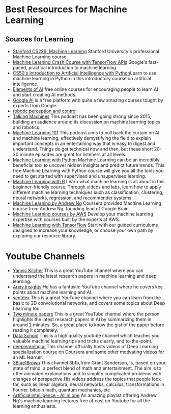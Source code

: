 # Best Resources for Machine Learning 

## Sources for Learning
* [Stanford CS229: Machine Learning](https://www.youtube.com/watch?v=jGwO_UgTS7I&amp=&index=1&ab_channel=stanfordonline) Stanford University's professional Machine Learning course
* [Machine Learning Crash Course with TensorFlow APIs](https://developers.google.com/machine-learning/crash-course) Google's fast-paced, practical introduction to machine learning
* [CS50's Introduction to Artificial Intelligence with Python](https://www.edx.org/course/cs50s-introduction-to-artificial-intelligence-with-python)Learn to use machine learning in Python in this introductory course on artificial intelligence.
* [Elements of AI](https://www.elementsofai.com/) free online courses for encouraging people to learn AI and start creating AI methods.
* [Google AI](https://ai.google/education/) is a free platform with quite a few amazing courses tought by experts from Google.
* [ robotic perception and control](https://github.com/google-research/tensor2robot) 
* [Talking Machines](https://www.thetalkingmachines.com/home?context_entity_type=node&context_entity_id=14033) This podcast has been going strong since 2015, building an audience around its discussion on machine learning topics and robotics.
* [Machine Learning 101](https://www.learningmachines101.com/) This podcast aims to pull back the curtain on AI and machine learning, effectively demystifying the field to explain important concepts in an entertaining way that is easy to digest and understand. Things do get technical now and then, but these short 20-30 minute episodes are great for listeners at all levels.
* [Machine Learning with Python](https://cognitiveclass.ai/courses/machine-learning-with-python) Machine Learning can be an incredibly beneficial tool to uncover hidden insights and predict future trends. This free Machine Learning with Python course will give you all the tools you need to get started with supervised and unsupervised learning.
* [Machine Learning with R](https://cognitiveclass.ai/courses/machine-learning-r) Learn what machine learning is all about in this beginner-friendly course. Through videos and labs, learn how to apply different machine learning techniques such as classification, clustering, neural networks, regression, and recommender systems.
* [Machine Learning by Andrew Ng](https://www.coursera.org/learn/machine-learning) Coursera provided Machine Learning course from Andrew Ng, founding lead of Google Brain.
* [Machine Learning courses by AWS](https://aws.amazon.com/training/learn-about/machine-learning/?n) Develop your machine learning expertise with courses built by the experts at AWS.
* [Machine Learning with TensorFlow](https://www.tensorflow.org/resources/learn-ml) Start with our guided curriculums designed to increase your knowledge, or choose your own path by exploring our resource library.

# Youtube Channels
* [Yannic Kilcher](https://www.youtube.com/channel/UCZHmQk67mSJgfCCTn7xBfew) This is a great YouTube channel where you can understand the latest research papers in machine learning and deep learning.
* [Arxiv Insights](https://www.youtube.com/channel/UCNIkB2IeJ-6AmZv7bQ1oBYg/featured) He has a fantastic YouTube channel where he covers key points about machine learning and AI. 
* [sentdex](https://www.youtube.com/playlist?list=PLQVvvaa0QuDfKTOs3Keq_kaG2P55YRn5v) This is a great YouTube channel where you can learn from the basic to 3D convolutional networks, and covers some topics about Deep Learning too.
* [Two minute papers](https://www.youtube.com/user/keeroyz) This is a great YouTube channel where the person highlights the latest research papers in AI by summarizing them in around 2 minutes. So, a great place to know the gist of the paper before reading it completely.
* [Data School](https://www.youtube.com/c/dataschool/videos) This is a high quality youtube channel which teaches you valuable machine learning tips and tricks clearly, and to-the-point.
* [deeplearning.ai](https://www.youtube.com/channel/UCcIXc5mJsHVYTZR1maL5l9w) This channel officially hosts videos of Deep Learning specialization course on Coursera and some other motivating videos for an ML learner.
* [3Blue1Brown](https://www.youtube.com/watch?v=fNk_zzaMoSs&list=PLZHQObOWTQDPD3MizzM2xVFitgF8hE_ab) This channel 3b1b,from Grant Sanderson, is, based on your state of mind, a perfect blend of math and entertainment. The aim is to offer animated explanations and to simplify complicated problems with changes of perspective.His videos address the topics that people look for, such as linear algebra, neural networks, calculus, transformations in Fourier, bitcoin math, quantum mechanics, etc
* [Artificial Intelligence - All in one](https://www.youtube.com/playlist?list=PLLssT5z_DsK-h9vYZkQkYNWcItqhlRJLN) An amazing playlist offering Andrew Ng's machine learning lectures free of cost on Youtube for all the learning enthusiasts.
